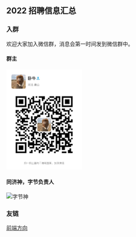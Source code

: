 ## 2022 招聘信息汇总

### 入群

欢迎大家加入微信群，消息会第一时间发到微信群中。

#### 群主

<img src="imgs/groupLeaderWechat.jpeg" alt="群主" width = 200 />

#### 同济神，字节负责人

![字节神]()



### 友链

[前端方向](https://github.com/wjq990112/Front-End-Recruitment)

